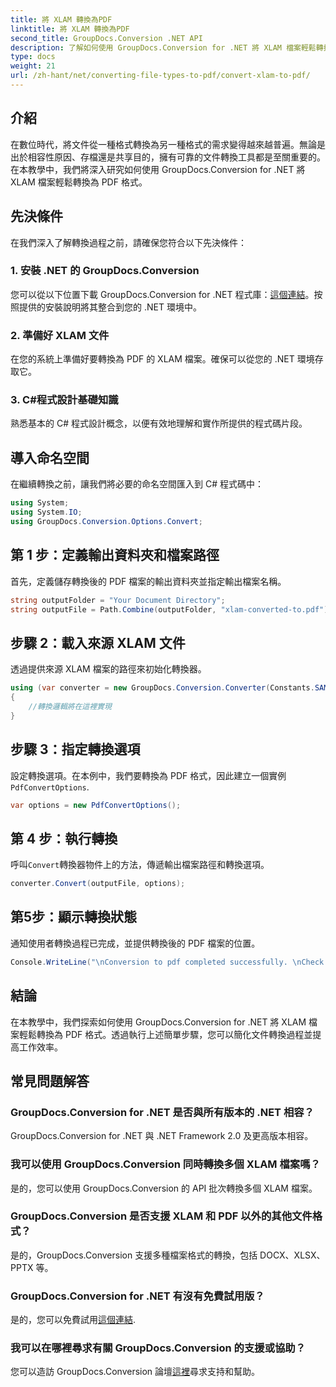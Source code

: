 ```yaml
---
title: 將 XLAM 轉換為PDF
linktitle: 將 XLAM 轉換為PDF
second_title: GroupDocs.Conversion .NET API
description: 了解如何使用 GroupDocs.Conversion for .NET 將 XLAM 檔案輕鬆轉換為 PDF。按照我們的逐步教學進行無縫文件轉換。
type: docs
weight: 21
url: /zh-hant/net/converting-file-types-to-pdf/convert-xlam-to-pdf/
---
```

## 介紹
在數位時代，將文件從一種格式轉換為另一種格式的需求變得越來越普遍。無論是出於相容性原因、存檔還是共享目的，擁有可靠的文件轉換工具都是至關重要的。在本教學中，我們將深入研究如何使用 GroupDocs.Conversion for .NET 將 XLAM 檔案輕鬆轉換為 PDF 格式。
## 先決條件
在我們深入了解轉換過程之前，請確保您符合以下先決條件：
### 1. 安裝 .NET 的 GroupDocs.Conversion
您可以從以下位置下載 GroupDocs.Conversion for .NET 程式庫：[這個連結](https://releases.groupdocs.com/conversion/net/)。按照提供的安裝說明將其整合到您的 .NET 環境中。
### 2. 準備好 XLAM 文件
在您的系統上準備好要轉換為 PDF 的 XLAM 檔案。確保可以從您的 .NET 環境存取它。
### 3. C#程式設計基礎知識
熟悉基本的 C# 程式設計概念，以便有效地理解和實作所提供的程式碼片段。

## 導入命名空間
在繼續轉換之前，讓我們將必要的命名空間匯入到 C# 程式碼中：
```csharp
using System;
using System.IO;
using GroupDocs.Conversion.Options.Convert;
```

## 第 1 步：定義輸出資料夾和檔案路徑
首先，定義儲存轉換後的 PDF 檔案的輸出資料夾並指定輸出檔案名稱。
```csharp
string outputFolder = "Your Document Directory";
string outputFile = Path.Combine(outputFolder, "xlam-converted-to.pdf");
```
## 步驟 2：載入來源 XLAM 文件
透過提供來源 XLAM 檔案的路徑來初始化轉換器。
```csharp
using (var converter = new GroupDocs.Conversion.Converter(Constants.SAMPLE_XLAM))
{
    //轉換邏輯將在這裡實現
}
```
## 步驟 3：指定轉換選項
設定轉換選項。在本例中，我們要轉換為 PDF 格式，因此建立一個實例`PdfConvertOptions`.
```csharp
var options = new PdfConvertOptions();
```
## 第 4 步：執行轉換
呼叫`Convert`轉換器物件上的方法，傳遞輸出檔案路徑和轉換選項。
```csharp
converter.Convert(outputFile, options);
```
## 第5步：顯示轉換狀態
通知使用者轉換過程已完成，並提供轉換後的 PDF 檔案的位置。
```csharp
Console.WriteLine("\nConversion to pdf completed successfully. \nCheck output in {0}", outputFolder);
```

## 結論
在本教學中，我們探索如何使用 GroupDocs.Conversion for .NET 將 XLAM 檔案輕鬆轉換為 PDF 格式。透過執行上述簡單步驟，您可以簡化文件轉換過程並提高工作效率。
## 常見問題解答
### GroupDocs.Conversion for .NET 是否與所有版本的 .NET 相容？
GroupDocs.Conversion for .NET 與 .NET Framework 2.0 及更高版本相容。
### 我可以使用 GroupDocs.Conversion 同時轉換多個 XLAM 檔案嗎？
是的，您可以使用 GroupDocs.Conversion 的 API 批次轉換多個 XLAM 檔案。
### GroupDocs.Conversion 是否支援 XLAM 和 PDF 以外的其他文件格式？
是的，GroupDocs.Conversion 支援多種檔案格式的轉換，包括 DOCX、XLSX、PPTX 等。
### GroupDocs.Conversion for .NET 有沒有免費試用版？
是的，您可以免費試用[這個連結](https://releases.groupdocs.com/).
### 我可以在哪裡尋求有關 GroupDocs.Conversion 的支援或協助？
您可以造訪 GroupDocs.Conversion 論壇[這裡](https://forum.groupdocs.com/c/conversion/11)尋求支持和幫助。